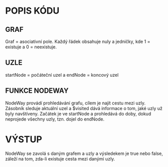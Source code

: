 # POPIS KÓDU

## GRAF
Graf = asociativní pole. Každý řádek obsahuje nuly a jedničky, kde 1 = existuje a 0 = neexistuje.

## UZLE
startNode = počáteční uzel a endNode = koncový uzel

## FUNKCE NODEWAY
NodeWay provádí prohledávání grafu, cílem je najít cestu mezi uzly. Zásobník sleduje aktuální uzel a $visited dává informace o tom, jaké uzly už byly navštíveny. Začátek je ve startNode a prohledává do doby, dokud neprojede všechny uzly, tzn. dojel do endNode.

# VÝSTUP
NodeWay se zavolá s daným grafem a uzly a výsledekem je true nebo false, záleží na tom, zda-li existuje cesta mezi danými uzly.
